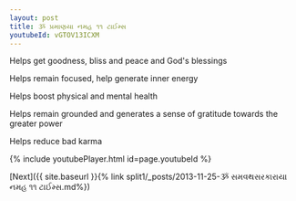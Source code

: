 ```yaml
---
layout: post
title: ૐ પ્રમાણયા નમહ ૧૧ ટાઈમ્સ
youtubeId: vGTOV13ICXM
---
```

 
 
Helps get goodness, bliss and peace and God's blessings
 
Helps remain focused, help generate inner energy 
 
Helps boost physical and mental health 
 
Helps remain grounded and generates a sense of gratitude towards the greater power 
 
Helps reduce bad karma
 
 
 
 


{% include youtubePlayer.html id=page.youtubeId %}
 
[Next]({{ site.baseurl }}{% link  split1/_posts/2013-11-25-ૐ સમવથસરકારાયા નમહ ૧૧ ટાઈમ્સ.md%})
 
